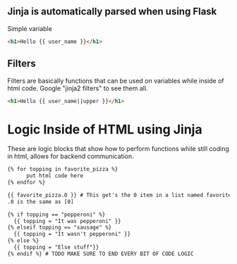 ## Jinja is automatically parsed when using Flask

Simple variable
```html
<h1>Hello {{ user_name }}</h1>
```

## Filters

Filters are basically functions that can be used on variables while inside of html code. Google "jinja2 filters" to see them all.
```html
<h1>Hello {{ user_name||upper }}</h1>
```

# Logic Inside of HTML using Jinja

These are logic blocks that show how to perform functions while still coding in html, allows for backend communication.
```html
{% for topping in favorite_pizza %}
      put html code here
{% endfor %}

{{ favorite_pizza.0 }} # This get's the 0 item in a list named favorite_pizza
.0 is the same as [0]

{% if topping == "pepperoni" %}
  {{ topping = "It was pepperoni" }}
{% elseif topping == "sausage" %}
  {{ topping = "It wasn't pepperoni" }}
{% else %}
  {{ topping = "Else stuff"}}
{% endif %} # TODO MAKE SURE TO END EVERY BIT OF CODE LOGIC
```